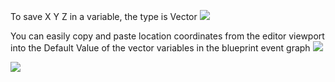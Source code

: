 To save X Y Z in a variable, the type is Vector
![](https://i.imgur.com/0sWXVn6.png)


You can easily copy and paste location coordinates from the editor viewport into the Default Value of the vector variables in the blueprint event graph
![](https://i.imgur.com/cKl05mk.png)


![](https://i.imgur.com/tgONsyM.png)
